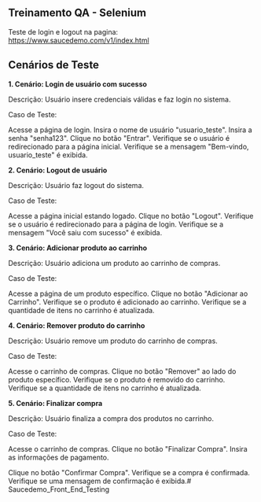 ## Treinamento QA - Selenium
Teste de login e logout na pagina: https://www.saucedemo.com/v1/index.html

## Cenários de Teste

**1. Cenário: Login de usuário com sucesso**

Descrição: Usuário insere credenciais válidas e faz login no sistema.

Caso de Teste:

Acesse a página de login.
Insira o nome de usuário "usuario_teste".
Insira a senha "senha123".
Clique no botão "Entrar".
Verifique se o usuário é redirecionado para a página inicial.
Verifique se a mensagem "Bem-vindo, usuario_teste" é exibida.

**2. Cenário: Logout de usuário**

Descrição: Usuário faz logout do sistema.

Caso de Teste:

Acesse a página inicial estando logado.
Clique no botão "Logout".
Verifique se o usuário é redirecionado para a página de login.
Verifique se a mensagem "Você saiu com sucesso" é exibida.

**3. Cenário: Adicionar produto ao carrinho**

Descrição: Usuário adiciona um produto ao carrinho de compras.

Caso de Teste:

Acesse a página de um produto específico.
Clique no botão "Adicionar ao Carrinho".
Verifique se o produto é adicionado ao carrinho.
Verifique se a quantidade de itens no carrinho é atualizada.

**4. Cenário: Remover produto do carrinho**

Descrição: Usuário remove um produto do carrinho de compras.

Caso de Teste:

Acesse o carrinho de compras.
Clique no botão "Remover" ao lado do produto específico.
Verifique se o produto é removido do carrinho.
Verifique se a quantidade de itens no carrinho é atualizada.

**5. Cenário: Finalizar compra**

Descrição: Usuário finaliza a compra dos produtos no carrinho.

Caso de Teste:

Acesse o carrinho de compras.
Clique no botão "Finalizar Compra".
Insira as informações de pagamento.

Clique no botão "Confirmar Compra".
Verifique se a compra é confirmada.
Verifique se uma mensagem de confirmação é exibida.# Saucedemo_Front_End_Testing
